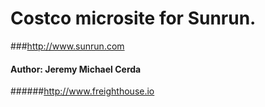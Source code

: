 # Costco microsite for Sunrun.
###http://www.sunrun.com
#### Author: Jeremy Michael Cerda 
######http://www.freighthouse.io

